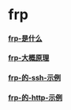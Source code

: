
# frp

#### [frp-是什么](../network/frp-是什么.md)

#### [frp-大概原理](../frp/frp-大概原理.md)

#### [frp-的-ssh-示例](../frp/frp-的-ssh-示例.md)

#### [frp-的-http-示例](../frp/frp-的-http-示例.md)

